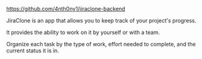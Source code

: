 https://github.com/4nth0ny1/jiraclone-backend

JiraClone is an app that allows you to keep track of your project's progress.

It provides the ability to work on it by yourself or with a team.

Organize each task by the type of work, effort needed to complete, and the current status it is in.
